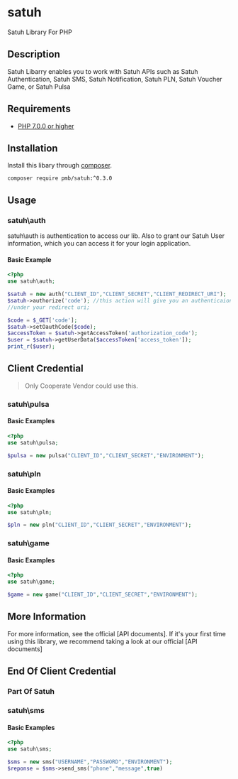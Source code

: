 # satuh

Satuh Library For PHP

## Description ##
Satuh Libarry enables you to work with Satuh APIs such as Satuh Authentication, Satuh SMS, Satuh Notification, Satuh PLN, Satuh Voucher Game, or Satuh Pulsa

## Requirements ##
* [PHP 7.0.0 or higher](http://www.php.net/)

## Installation ##
Install this libary through  [composer](https://getcomposer.org).

    composer require pmb/satuh:^0.3.0

## Usage ##
### satuh\auth
satuh\auth is authentication to access our lib. Also to grant our Satuh User information, which you can access it for your login application.
#### Basic Example ####

```php
<?php
use satuh\auth;

$satuh = new auth("CLIENT_ID","CLIENT_SECRET","CLIENT_REDIRECT_URI");
$satuh->authorize('code'); //this action will give you an authenticaion code in your CLIENT_REDIRECT_URI
//under your redirect uri;

$code = $_GET['code'];
$satuh->setOauthCode($code);
$accessToken = $satuh->getAccessToken('authorization_code');
$user = $satuh->getUserData($accessToken['access_token']);
print_r($user);
```
## Client Credential
> Only Cooperate Vendor could use this.
### satuh\pulsa

#### Basic Examples ###
```php
<?php 
use satuh\pulsa;

$pulsa = new pulsa("CLIENT_ID","CLIENT_SECRET","ENVIRONMENT");
```

### satuh\pln

#### Basic Examples ###
```php
<?php 
use satuh\pln;

$pln = new pln("CLIENT_ID","CLIENT_SECRET","ENVIRONMENT");
```

### satuh\game

#### Basic Examples ###
```php
<?php 
use satuh\game;

$game = new game("CLIENT_ID","CLIENT_SECRET","ENVIRONMENT");
```

## More Information

For more information, see the official [API documents]. If it's your first time using this library, we recommend taking a look at our official [API documents]

## End Of Client Credential

### Part Of Satuh

### satuh\sms

#### Basic Examples ###
```php
<?php 
use satuh\sms;

$sms = new sms("USERNAME","PASSWORD","ENVIRONMENT");
$reponse = $sms->send_sms("phone","message",true)
```
